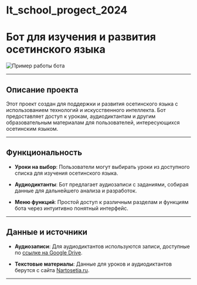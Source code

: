 # It_school_progect_2024
# Бот для изучения и развития осетинского языка

![Пример работы бота](![photo_2024-07-06_03-54-07](https://github.com/MeikoFudo/It_school_progect_2024/assets/80260272/fb5b8d57-5b86-4e1c-aea4-976d16c61926))

---

## Описание проекта

Этот проект создан для поддержки и развития осетинского языка с использованием технологий и искусственного интеллекта. Бот предоставляет доступ к урокам, аудиодиктантам и другим образовательным материалам для пользователей, интересующихся осетинским языком.

---

## Функциональность

- **Уроки на выбор**: Пользователи могут выбирать уроки из доступного списка для изучения осетинского языка.
  
- **Аудиодиктанты**: Бот предлагает аудиозаписи с заданиями, собирая данные для дальнейшего анализа и разработок.

- **Меню функций**: Простой доступ к различным разделам и функциям бота через интуитивно понятный интерфейс.

---

## Данные и источники

- **Аудиозаписи**: Для аудиодиктантов используются записи, доступные по [ссылке на Google Drive](https://drive.google.com/drive/u/0/folders/1S4oCbFMkj-LPXu9hmRjm5XZAoL3tAjzX).

- **Текстовые материалы**: Данные для уроков и аудиодиктантов берутся с сайта [Nartosetia.ru](https://www.nartosetia.ru/).

---


